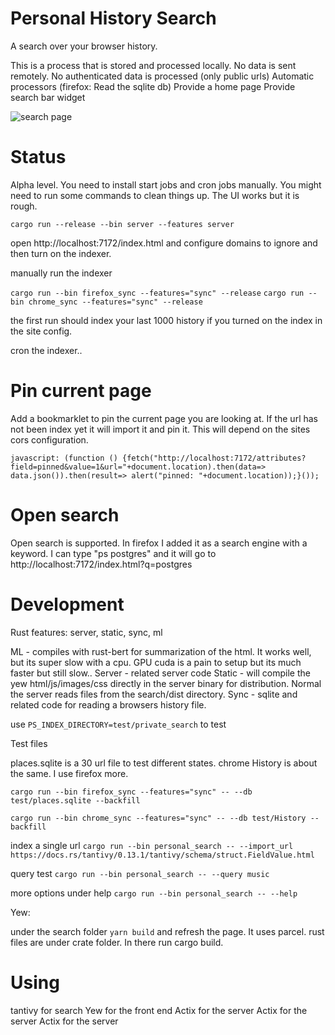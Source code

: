# Personal History Search

A search over your browser history.

This is a process that is stored and processed locally.
No data is sent remotely.
No authenticated data is processed (only public urls)
Automatic processors (firefox: Read the sqlite db)
Provide a home page
Provide search bar widget

![search page](https://raw.githubusercontent.com/sbeckeriv/personal_search/master/example.png)

# Status

Alpha level. You need to install start jobs and cron jobs manually. You might need to run some commands to clean things up. The UI works but it is rough.

`cargo run --release --bin server --features server`

open http://localhost:7172/index.html and configure domains to ignore and then turn on the indexer.

manually run the indexer

`cargo run --bin firefox_sync --features="sync" --release`
`cargo run --bin chrome_sync --features="sync" --release`

the first run should index your last 1000 history if you turned on the index in the site config.

cron the indexer..

# Pin current page

Add a bookmarklet to pin the current page you are looking at. If the url has not been index yet it will import it and pin it. This will depend on the sites cors configuration.

```
javascript: (function () {fetch("http://localhost:7172/attributes?field=pinned&value=1&url="+document.location).then(data=> data.json()).then(result=> alert("pinned: "+document.location));}());
```

# Open search

Open search is supported. In firefox I added it as a search engine with a keyword. I can type "ps postgres" and it will go to http://localhost:7172/index.html?q=postgres

# Development
Rust features: server, static, sync, ml

ML - compiles with rust-bert for summarization of the html. It works well, but its super slow with a cpu. GPU cuda is a pain to setup but its much faster but still slow..
Server - related server code
Static - will compile the yew html/js/images/css directly in the server binary for distribution. Normal the server reads files from the search/dist directory.
Sync - sqlite  and related code for reading a browsers history file.

use `PS_INDEX_DIRECTORY=test/private_search` to test

Test files

places.sqlite is a 30 url file to test different states. chrome History is about the same. I use firefox more.

`cargo run --bin firefox_sync --features="sync" -- --db test/places.sqlite --backfill`

`cargo run --bin chrome_sync --features="sync" -- --db test/History --backfill`

index a single url
`cargo run --bin personal_search -- --import_url https://docs.rs/tantivy/0.13.1/tantivy/schema/struct.FieldValue.html`

query test
`cargo run --bin personal_search -- --query music`

more options under help
`cargo run --bin personal_search -- --help`

Yew:

under the search folder `yarn build` and refresh the page. It uses parcel. rust files are under crate folder. In there run cargo build.

# Using

tantivy for search
Yew for the front end
Actix for the server
Actix for the server
Actix for the server

